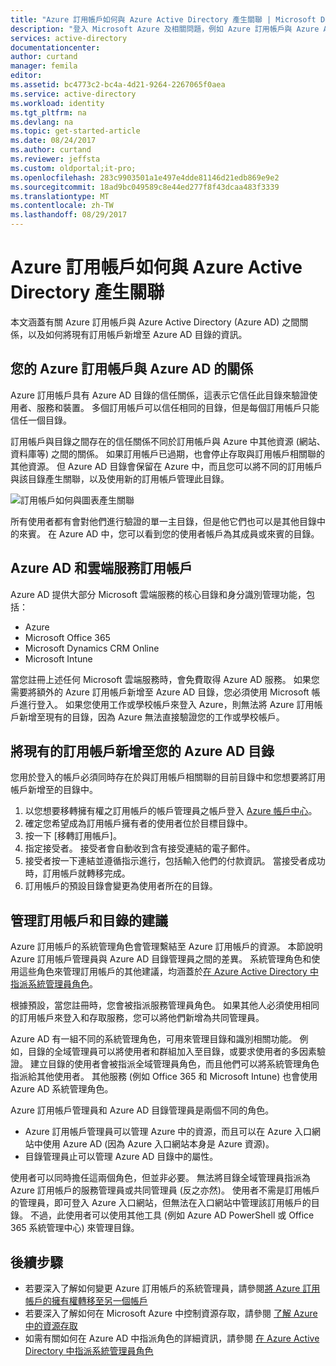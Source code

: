 ```yaml
---
title: "Azure 訂用帳戶如何與 Azure Active Directory 產生關聯 | Microsoft Docs"
description: "登入 Microsoft Azure 及相關問題，例如 Azure 訂用帳戶與 Azure Active Directory 之間的關係。"
services: active-directory
documentationcenter: 
author: curtand
manager: femila
editor: 
ms.assetid: bc4773c2-bc4a-4d21-9264-2267065f0aea
ms.service: active-directory
ms.workload: identity
ms.tgt_pltfrm: na
ms.devlang: na
ms.topic: get-started-article
ms.date: 08/24/2017
ms.author: curtand
ms.reviewer: jeffsta
ms.custom: oldportal;it-pro;
ms.openlocfilehash: 283c9903501a1e497e4dde81146d21edb869e9e2
ms.sourcegitcommit: 18ad9bc049589c8e44ed277f8f43dcaa483f3339
ms.translationtype: MT
ms.contentlocale: zh-TW
ms.lasthandoff: 08/29/2017
---
```

# <a name="how-azure-subscriptions-are-associated-with-azure-active-directory"></a>Azure 訂用帳戶如何與 Azure Active Directory 產生關聯
本文涵蓋有關 Azure 訂用帳戶與 Azure Active Directory (Azure AD) 之間關係，以及如何將現有訂用帳戶新增至 Azure AD 目錄的資訊。

## <a name="your-azure-subscriptions-relationship-to-azure-ad"></a>您的 Azure 訂用帳戶與 Azure AD 的關係
Azure 訂用帳戶具有 Azure AD 目錄的信任關係，這表示它信任此目錄來驗證使用者、服務和裝置。 多個訂用帳戶可以信任相同的目錄，但是每個訂用帳戶只能信任一個目錄。 

訂用帳戶與目錄之間存在的信任關係不同於訂用帳戶與 Azure 中其他資源 (網站、資料庫等) 之間的關係。 如果訂用帳戶已過期，也會停止存取與訂用帳戶相關聯的其他資源。 但 Azure AD 目錄會保留在 Azure 中，而且您可以將不同的訂用帳戶與該目錄產生關聯，以及使用新的訂用帳戶管理此目錄。

![訂用帳戶如何與圖表產生關聯](./media/active-directory-how-subscriptions-associated-directory/WAAD_OrgAccountSubscription.png)

所有使用者都有會對他們進行驗證的單一主目錄，但是他它們也可以是其他目錄中的來賓。 在 Azure AD 中，您可以看到您的使用者帳戶為其成員或來賓的目錄。

## <a name="azure-ad-and-cloud-service-subscriptions"></a>Azure AD 和雲端服務訂用帳戶
Azure AD 提供大部分 Microsoft 雲端服務的核心目錄和身分識別管理功能，包括：

* Azure
* Microsoft Office 365
* Microsoft Dynamics CRM Online
* Microsoft Intune

當您註冊上述任何 Microsoft 雲端服務時，會免費取得 Azure AD 服務。 如果您需要將額外的 Azure 訂用帳戶新增至 Azure AD 目錄，您必須使用 Microsoft 帳戶進行登入。 如果您使用工作或學校帳戶來登入 Azure，則無法將 Azure 訂用帳戶新增至現有的目錄，因為 Azure 無法直接驗證您的工作或學校帳戶。 

## <a name="to-add-an-existing-subscription-to-your-azure-ad-directory"></a>將現有的訂用帳戶新增至您的 Azure AD 目錄
您用於登入的帳戶必須同時存在於與訂用帳戶相關聯的目前目錄中和您想要將訂用帳戶新增至的目錄中。 

1. 以您想要移轉擁有權之訂用帳戶的帳戶管理員之帳戶登入 [Azure 帳戶中心](https://account.windowsazure.com/Home/Index)。
2. 確定您希望成為訂用帳戶擁有者的使用者位於目標目錄中。
3. 按一下 [移轉訂用帳戶]。
4. 指定接受者。 接受者會自動收到含有接受連結的電子郵件。
5. 接受者按一下連結並遵循指示進行，包括輸入他們的付款資訊。 當接受者成功時，訂用帳戶就轉移完成。 
6. 訂用帳戶的預設目錄會變更為使用者所在的目錄。


## <a name="suggestions-to-manage-both-a-subscription-and-a-directory"></a>管理訂用帳戶和目錄的建議
Azure 訂用帳戶的系統管理角色會管理繫結至 Azure 訂用帳戶的資源。 本節說明 Azure 訂用帳戶管理員與 Azure AD 目錄管理員之間的差異。 系統管理角色和使用這些角色來管理訂用帳戶的其他建議，均涵蓋於[在 Azure Active Directory 中指派系統管理員角色](active-directory-assign-admin-roles.md)。

根據預設，當您註冊時，您會被指派服務管理員角色。 如果其他人必須使用相同的訂用帳戶來登入和存取服務，您可以將他們新增為共同管理員。 

Azure AD 有一組不同的系統管理角色，可用來管理目錄和識別相關功能。 例如，目錄的全域管理員可以將使用者和群組加入至目錄，或要求使用者的多因素驗證。 建立目錄的使用者會被指派全域管理員角色，而且他們可以將系統管理角色指派給其他使用者。 其他服務 (例如 Office 365 和 Microsoft Intune) 也會使用 Azure AD 系統管理角色。 

Azure 訂用帳戶管理員和 Azure AD 目錄管理員是兩個不同的角色。 
* Azure 訂用帳戶管理員可以管理 Azure 中的資源，而且可以在 Azure 入口網站中使用 Azure AD (因為 Azure 入口網站本身是 Azure 資源)。 
* 目錄管理員止可以管理 Azure AD 目錄中的屬性。

使用者可以同時擔任這兩個角色，但並非必要。 無法將目錄全域管理員指派為 Azure 訂用帳戶的服務管理員或共同管理員 (反之亦然)。 使用者不需是訂用帳戶的管理員，即可登入 Azure 入口網站，但無法在入口網站中管理該訂用帳戶的目錄。 不過，此使用者可以使用其他工具 (例如 Azure AD PowerShell 或 Office 365 系統管理中心) 來管理目錄。

## <a name="next-steps"></a>後續步驟
* 若要深入了解如何變更 Azure 訂用帳戶的系統管理員，請參閱[將 Azure 訂用帳戶的擁有權轉移至另一個帳戶](../billing/billing-subscription-transfer.md)
* 若要深入了解如何在 Microsoft Azure 中控制資源存取，請參閱 [了解 Azure 中的資源存取](active-directory-understanding-resource-access.md)
* 如需有關如何在 Azure AD 中指派角色的詳細資訊，請參閱 [在 Azure Active Directory 中指派系統管理員角色](active-directory-assign-admin-roles-azure-portal.md)

<!--Image references-->
[1]: ./media/active-directory-how-subscriptions-associated-directory/WAAD_PassThruAuth.png
[2]: ./media/active-directory-how-subscriptions-associated-directory/WAAD_OrgAccountSubscription.png
[3]: ./media/active-directory-how-subscriptions-associated-directory/WAAD_SignInDisambiguation.PNG
